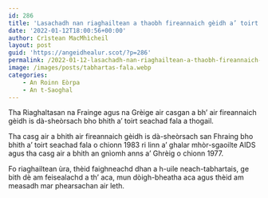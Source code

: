 ```yaml
---
id: 286
title: 'Lasachadh nan riaghailtean a thaobh fireannaich gèidh a’ toirt seachad fala san Fhraing agus sa’ Ghrèig'
date: '2022-01-12T18:00:56+00:00'
author: Crìstean MacMhìcheil
layout: post
guid: 'https://angeidhealur.scot/?p=286'
permalink: /2022-01-12-lasachadh-nan-riaghailtean-a-thaobh-fireannaich-geidh-a-toirt-seachad-fala-san-fhraing-agus-sa-ghreig/
image: /images/posts/tabhartas-fala.webp
categories:
    - An Roinn Eòrpa
    - An t-Saoghal
---
```


Tha Riaghaltasan na Frainge agus na Grèige air casgan a bh’ air fireannaich gèidh is dà-sheòrsach bho bhith a’ toirt seachad fala a thogail.

Tha casg air a bhith air fireannaich gèidh is dà-sheòrsach san Fhraing bho bhith a’ toirt seachad fala o chionn 1983 ri linn a’ ghalar mhòr-sgaoilte AIDS agus tha casg air a bhith an gnìomh anns a’ Ghrèig o chionn 1977.

Fo riaghailtean ùra, thèid faighneachd dhan a h-uile neach-tabhartais, ge bith dè am feisealachd a th’ aca, mun dòigh-bheatha aca agus thèid am measadh mar phearsachan air leth.

